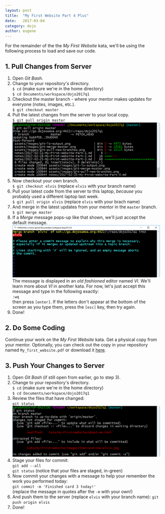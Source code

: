 ```yaml
---
layout: post
title:  "My First Website Part 4 Plus"
date:   2017-03-04
category: dojo
author: eugene
---
```


For the remainder of the the _My First Website_ kata, we'll be using the
following process to load and save our code.

## 1. Pull Changes from Server

1. Open _Git Bash_.
2. Change to your repository's directory.  
    `$ cd` (make sure we're in the home directory)  
    `$ cd Documents/workspace/dojo2017q1`
3. Checkout the master branch - where your mentor makes updates for  
   everyone (notes, images, etc.).  
    `$ git checkout master`
4. Pull the latest changes from the server to your local copy.  
    `$ git pull origin master`  
    ![Git Pull Master](/assets/images/git-pull-origin-master.png)
5. Now checkout your own branch.  
    `$ git checkout elvis` (replace `elvis` with your branch name)
6. Pull your latest code from the server to this laptop, *because* you
   probably used a different laptop last week.  
    `$ git pull origin elvis` (replace `elvis` with your brach name)
7. And merge in the latest updates from your mentor in the `master`
   branch.  
    `$ git merge master`
8. If a *Merge* message pops-up like that shown, we'll just accept the
   default message.  
    ![Merge Message](/assets/images/git-merge-message-in-vi.png)  
   The message is displayed in an *old fashioned* editor named *VI*.
   We'll learn more about *VI* in another kata. For now, let's just
   accept this message and type in the following exactly:  
    `:wq`  
   then press `[enter]`. If the letters don't appear at the bottom of
   the screen as you type them, press the `[esc]` key, then try again.
9. Done!

## 2. Do Some Coding

Continue your work on the _My First Website_ kata. Get a physical copy
from your mentor. Optionally, you can check out the copy in your
repository named `My_first_website.pdf` or download it [here][1].

## 3. Push Your Changes to Server

1. Open _Git Bash_ (if still open from earlier, go to step 3).
2. Change to your repository's directory.  
    `$ cd` (make sure we're in the home directory)  
    `$ cd Documents/workspace/dojo2017q1`
3. Review the files that have changed:  
    `git status`  
    ![Check Branch Changes](/assets/images/git-status-changes.png)
4. Stage your files for commit:  
    `git add --all`  
    `git status` (notice that your files are staged, in-green)
5. Now commit your changes with a message to help your remember the work you performed today:  
    `git commit -m 'Finished card 3 today!'`  
    (replace the message in quotes after the `-m` with your own!)
6. And push them to the server (replace `elvis` with your branch name):
    `git push origin elvis`
7. Done!


[1]: http://kata.coderdojo.com/images/c/c0/My_first_website.pdf
